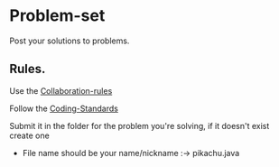 # Problem-set
Post your solutions to problems.

## Rules.
Use the [Collaboration-rules](https://github.com/UNB-CPC/Collaboration-rules)

Follow the [Coding-Standards](https://github.com/UNB-CPC/Coding-Standards)

Submit it in the folder for the problem you're solving, if it doesn't exist create one
- File name should be your name/nickname :-> pikachu.java
